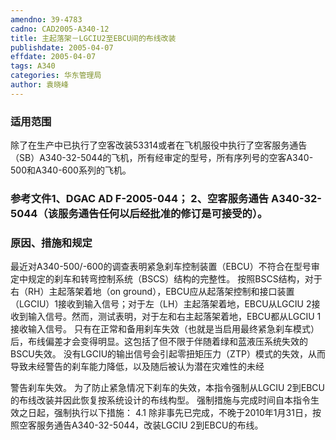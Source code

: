 ```yaml
---
amendno: 39-4783
cadno: CAD2005-A340-12
title: 主起落架－LGCIU2至EBCU间的布线改装
publishdate: 2005-04-07
effdate: 2005-04-07
tags: A340
categories: 华东管理局
author: 袁晓峰
---
```


### 适用范围 
除了在生产中已执行了空客改装53314或者在飞机服役中执行了空客服务通告（SB）A340-32-5044的飞机，所有经审定的型号，所有序列号的空客A340-500和A340-600系列的飞机。

<!--more-->
### 参考文件1、DGAC AD F-2005-044； 2、空客服务通告 A340-32-5044（该服务通告任何以后经批准的修订是可接受的）。

### 原因、措施和规定 
最近对A340-500/-600的调查表明紧急刹车控制装置（EBCU）不符合在型号审定中规定的刹车和转弯控制系统（BSCS）结构的完整性。 
按照BSCS结构，对于右（RH）主起落架着地（on ground），EBCU应从起落架控制和接口装置（LGCIU）1接收到输入信号；对于左（LH）主起落架着地，EBCU从LGCIU 2接收到输入信号。然而，测试表明，对于左和右主起落架着地，EBCU都从LGCIU 1接收输入信号。
只有在正常和备用刹车失效（也就是当启用最终紧急刹车模式）后，布线偏差才会变得明显。这包括了但不限于伴随着绿和蓝液压系统失效的BSCU失效。
没有LGCIU的输出信号会引起零扭矩压力（ZTP）模式的失效，从而导致未经警告的刹车能力降低，以及随后被认为潜在灾难性的未经
  
警告刹车失效。 为了防止紧急情况下刹车的失效，本指令强制从LGCIU 2到EBCU的布线改装并因此恢复按系统设计的布线构型。 
强制措施与完成时间自本指令生效之日起，强制执行以下措施： 
4.1 除非事先已完成，不晚于2010年1月31日，按照空客服务通告A340-32-5044，改装LGCIU 2到EBCU的布线。
